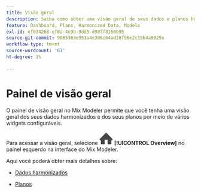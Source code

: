 ```yaml
---
title: Visão geral
description: Saiba como obter uma visão geral de seus dados e planos harmonizados no Mix Modeler.
feature: Dashboard, Plans, Harmonized Data, Models
exl-id: ef034268-ef0a-4c9b-9dd5-d98ff8150b95
source-git-commit: 9085363e951a4e306c64ad28f56e2c15b4a6029a
workflow-type: tm+mt
source-wordcount: '61'
ht-degree: 1%

---
```


# Painel de visão geral


O painel de visão geral no Mix Modeler permite que você tenha uma visão geral dos seus dados harmonizados e dos seus planos por meio de vários widgets configuráveis.

Para acessar a visão geral, selecione ![Início](/help/assets//icons/Home.svg) **[!UICONTROL Overview]** no painel esquerdo na interface do Mix Modeler.

Aqui você poderá obter mais detalhes sobre:

* [Dados harmonizados](harmonized-data.md)

* [Planos](plans.md)
